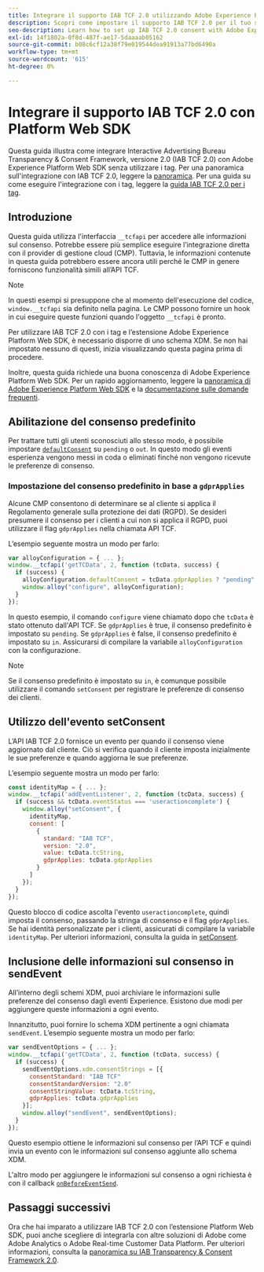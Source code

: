 ```yaml
---
title: Integrare il supporto IAB TCF 2.0 utilizzando Adobe Experience Platform Web SDK
description: Scopri come impostare il supporto IAB TCF 2.0 per il tuo sito web senza utilizzare i tag.
seo-description: Learn how to set up IAB TCF 2.0 consent with Adobe Experience Platform Web SDK
exl-id: 14f1802a-0f8d-487f-ae17-5daaaab05162
source-git-commit: b08c6cf12a38f79e019544dea91913a77bd6490a
workflow-type: tm+mt
source-wordcount: '615'
ht-degree: 0%

---
```


# Integrare il supporto IAB TCF 2.0 con Platform Web SDK

Questa guida illustra come integrare Interactive Advertising Bureau Transparency &amp; Consent Framework, versione 2.0 (IAB TCF 2.0) con Adobe Experience Platform Web SDK senza utilizzare i tag. Per una panoramica sull&#39;integrazione con IAB TCF 2.0, leggere la [panoramica](./overview.md). Per una guida su come eseguire l&#39;integrazione con i tag, leggere la [guida IAB TCF 2.0 per i tag](./with-tags.md).

## Introduzione

Questa guida utilizza l&#39;interfaccia `__tcfapi` per accedere alle informazioni sul consenso. Potrebbe essere più semplice eseguire l’integrazione diretta con il provider di gestione cloud (CMP). Tuttavia, le informazioni contenute in questa guida potrebbero essere ancora utili perché le CMP in genere forniscono funzionalità simili all’API TCF.

>[!NOTE]
>
>In questi esempi si presuppone che al momento dell&#39;esecuzione del codice, `window.__tcfapi` sia definito nella pagina. Le CMP possono fornire un hook in cui eseguire queste funzioni quando l&#39;oggetto `__tcfapi` è pronto.

Per utilizzare IAB TCF 2.0 con i tag e l’estensione Adobe Experience Platform Web SDK, è necessario disporre di uno schema XDM. Se non hai impostato nessuno di questi, inizia visualizzando questa pagina prima di procedere.

Inoltre, questa guida richiede una buona conoscenza di Adobe Experience Platform Web SDK. Per un rapido aggiornamento, leggere la [panoramica di Adobe Experience Platform Web SDK](../../home.md) e la [documentazione sulle domande frequenti](../../faq.md).

## Abilitazione del consenso predefinito

Per trattare tutti gli utenti sconosciuti allo stesso modo, è possibile impostare [`defaultConsent`](/help/web-sdk/commands/configure/defaultconsent.md) su `pending` o `out`. In questo modo gli eventi esperienza vengono messi in coda o eliminati finché non vengono ricevute le preferenze di consenso.

### Impostazione del consenso predefinito in base a `gdprApplies`

Alcune CMP consentono di determinare se al cliente si applica il Regolamento generale sulla protezione dei dati (RGPD). Se desideri presumere il consenso per i clienti a cui non si applica il RGPD, puoi utilizzare il flag `gdprApplies` nella chiamata API TCF.

L’esempio seguente mostra un modo per farlo:

```javascript
var alloyConfiguration = { ... };
window.__tcfapi('getTCData', 2, function (tcData, success) {
  if (success) {
    alloyConfiguration.defaultConsent = tcData.gdprApplies ? "pending" : "in";
    window.alloy("configure", alloyConfiguration);
  }
});
```

In questo esempio, il comando `configure` viene chiamato dopo che `tcData` è stato ottenuto dall&#39;API TCF. Se `gdprApplies` è true, il consenso predefinito è impostato su `pending`. Se `gdprApplies` è false, il consenso predefinito è impostato su `in`. Assicurarsi di compilare la variabile `alloyConfiguration` con la configurazione.

>[!NOTE]
>
>Se il consenso predefinito è impostato su `in`, è comunque possibile utilizzare il comando `setConsent` per registrare le preferenze di consenso dei clienti.

## Utilizzo dell&#39;evento setConsent

L’API IAB TCF 2.0 fornisce un evento per quando il consenso viene aggiornato dal cliente. Ciò si verifica quando il cliente imposta inizialmente le sue preferenze e quando aggiorna le sue preferenze.

L’esempio seguente mostra un modo per farlo:

```javascript
const identityMap = { ... };
window.__tcfapi('addEventListener', 2, function (tcData, success) {
  if (success && tcData.eventStatus === 'useractioncomplete') {
    window.alloy("setConsent", {
      identityMap,
      consent: [
        {
          standard: "IAB TCF",
          version: "2.0",
          value: tcData.tcString,
          gdprApplies: tcData.gdprApplies
        }
      ]
    });
  }
});
```

Questo blocco di codice ascolta l&#39;evento `useractioncomplete`, quindi imposta il consenso, passando la stringa di consenso e il flag `gdprApplies`. Se hai identità personalizzate per i clienti, assicurati di compilare la variabile `identityMap`. Per ulteriori informazioni, consulta la guida in [setConsent](../../../web-sdk/commands/setconsent.md).

## Inclusione delle informazioni sul consenso in sendEvent

All’interno degli schemi XDM, puoi archiviare le informazioni sulle preferenze del consenso dagli eventi Experience. Esistono due modi per aggiungere queste informazioni a ogni evento.

Innanzitutto, puoi fornire lo schema XDM pertinente a ogni chiamata `sendEvent`. L’esempio seguente mostra un modo per farlo:

```javascript
var sendEventOptions = { ... };
window.__tcfapi('getTCData', 2, function (tcData, success) {
  if (success) {
    sendEventOptions.xdm.consentStrings = [{
      consentStandard: "IAB TCF"
      consentStandardVersion: "2.0"
      consentStringValue: tcData.tcString,
      gdprApplies: tcData.gdprApplies
    }];
    window.alloy("sendEvent", sendEventOptions);
  }
});
```

Questo esempio ottiene le informazioni sul consenso per l’API TCF e quindi invia un evento con le informazioni sul consenso aggiunte allo schema XDM.

L&#39;altro modo per aggiungere le informazioni sul consenso a ogni richiesta è con il callback [`onBeforeEventSend`](/help/web-sdk/commands/configure/onbeforeeventsend.md).

## Passaggi successivi

Ora che hai imparato a utilizzare IAB TCF 2.0 con l’estensione Platform Web SDK, puoi anche scegliere di integrarla con altre soluzioni di Adobe come Adobe Analytics o Adobe Real-time Customer Data Platform. Per ulteriori informazioni, consulta la [panoramica su IAB Transparency &amp; Consent Framework 2.0](./overview.md).
